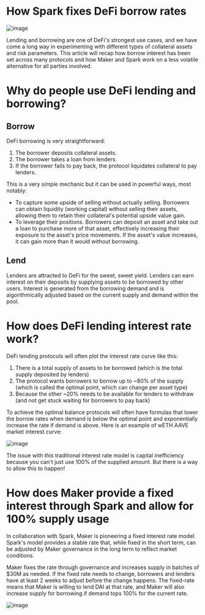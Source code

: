 # How Spark fixes DeFi borrow rates

![image](https://github.com/MarcoWorms/blog/assets/7863230/8436731a-bea5-403c-a493-6b214ae1b274)

Lending and borrowing are one of DeFi's strongest use cases, and we have come a long way in experimenting with different types of collateral assets and risk parameters. This article will recap how borrow interest has been set across many protocols and how Maker and Spark work on a less volatile alternative for all parties involved.

# Why do people use DeFi lending and borrowing?

## Borrow

DeFi borrowing is very straightforward:

1. The borrower deposits collateral assets.
2. The borrower takes a loan from lenders.
3. If the borrower fails to pay back, the protocol liquidates collateral to pay lenders.

This is a very simple mechanic but it can be used in powerful ways, most notably:

- To capture some upside of selling without actually selling. Borrowers can obtain liquidity (working capital) without selling their assets, allowing them to retain their collateral's potential upside value gain.
- To leverage their positions. Borrowers can deposit an asset and take out a loan to purchase more of that asset, effectively increasing their exposure to the asset's price movements. If the asset's value increases, it can gain more than it would without borrowing.

## Lend 

Lenders are attracted to DeFi for the sweet, sweet yield. Lenders can earn interest on their deposits by supplying assets to be borrowed by other users. Interest is generated from the borrowing demand and is algorithmically adjusted based on the current supply and demand within the pool.

# How does DeFi lending interest rate work?

DeFi lending protocols will often plot the interest rate curve like this:

1. There is a total supply of assets to be borrowed (which is the total supply deposited by lenders)
2. The protocol wants borrowers to borrow up to ~80% of the supply (which is called the optimal point, which can change per asset type)
3. Because the other ~20% needs to be available for lenders to withdraw (and not get stuck waiting for borrowers to pay back)

To achieve the optimal balance protocols will often have formulas that lower the borrow rates when demand is below the optimal point and exponentially increase the rate if demand is above. Here is an example of wETH AAVE market interest curve:

![image](https://github.com/MarcoWorms/blog/assets/7863230/93f9087f-0107-4425-a4b0-a75a98543e0e)

The issue with this traditional interest rate model is capital inefficiency because you can't just use 100% of the supplied amount. But there is a way to allow this to happen!

# How does Maker provide a fixed interest through Spark and allow for 100% supply usage

In collaboration with Spark, Maker is pioneering a fixed interest rate model. Spark's model provides a stable rate that, while fixed in the short term, can be adjusted by Maker governance in the long term to reflect market conditions.

Maker fixes the rate through governance and increases supply in batches of $30M as needed. If the fixed rate needs to change, borrowers and lenders have at least 2 weeks to adjust before the change happens. The fixed-rate means that Maker is willing to lend DAI at that rate, and Maker will also increase supply for borrowing if demand tops 100% for the current rate.

![image](https://github.com/MarcoWorms/blog/assets/7863230/4184bdb3-8784-47d4-9f12-17def7c80506)
